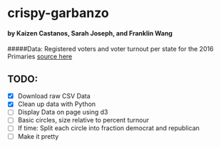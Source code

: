 # crispy-garbanzo

#### by Kaizen Castanos, Sarah Joseph, and Franklin Wang

#####Data: Registered voters and voter turnout per state for the 2016 Primaries
[source here](http://www.electproject.org/2016P)

## TODO:
- [x] Download raw CSV Data
- [x] Clean up data with Python
- [ ] Display Data on page using d3 
- [ ] Basic circles, size relative to percent turnour
- [ ] If time: Split each circle into fraction democrat and republican
- [ ] Make it pretty

